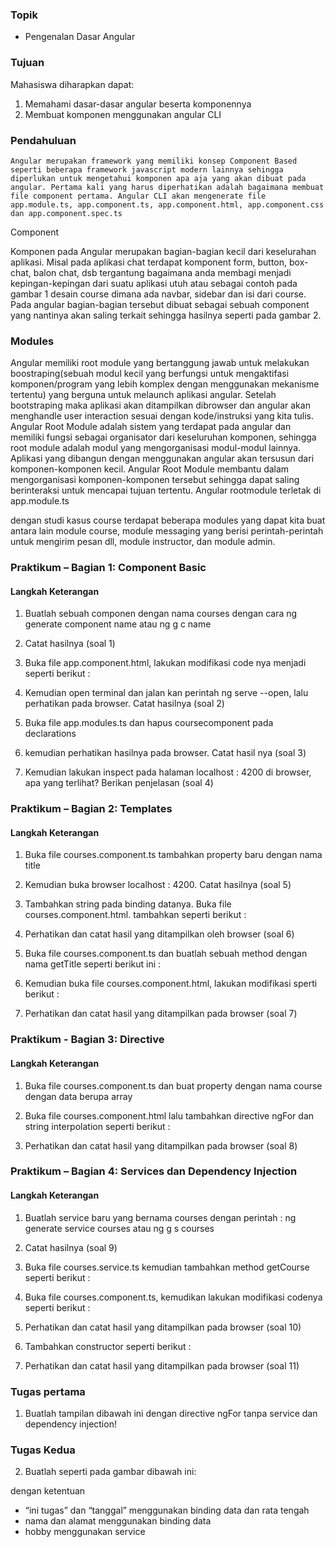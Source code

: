 ### Topik 
-	Pengenalan Dasar Angular

### Tujuan

Mahasiswa diharapkan dapat:
1. Memahami dasar-dasar angular beserta komponennya
2. Membuat komponen menggunakan angular CLI

### Pendahuluan
	Angular merupakan framework yang memiliki konsep Component Based seperti beberapa framework javascript modern lainnya sehingga diperlukan untuk mengetahui komponen apa aja yang akan dibuat pada angular. Pertama kali yang harus diperhatikan adalah bagaimana membuat file component pertama. Angular CLI akan mengenerate file app.module.ts, app.component.ts, app.component.html, app.component.css dan app.component.spec.ts
Component

Komponen pada Angular merupakan bagian-bagian kecil dari keselurahan aplikasi. Misal pada aplikasi chat terdapat komponent form, button, box-chat, balon chat, dsb tergantung bagaimana anda membagi menjadi kepingan-kepingan dari suatu aplikasi utuh atau sebagai contoh pada gambar 1 desain course dimana ada navbar, sidebar dan isi dari course. Pada angular bagian-bagian tersebut dibuat sebagai sebuah component yang nantinya akan saling terkait sehingga hasilnya seperti pada gambar 2.

### Modules

Angular memiliki root module yang bertanggung jawab untuk melakukan boostraping(sebuah modul kecil yang berfungsi untuk mengaktifasi komponen/program yang lebih komplex dengan menggunakan mekanisme tertentu) yang berguna untuk melaunch aplikasi angular.  Setelah bootstraping maka aplikasi akan ditampilkan dibrowser dan angular akan menghandle user interaction sesuai dengan kode/instruksi yang kita tulis. 
Angular Root Module adalah sistem yang terdapat pada angular dan memiliki fungsi sebagai organisator dari keseluruhan komponen, sehingga root module adalah modul yang mengorganisasi modul-modul lainnya. Aplikasi yang dibangun dengan menggunakan angular akan tersusun dari komponen-komponen kecil. Angular Root Module membantu dalam mengorganisasi komponen-komponen tersebut sehingga dapat saling berinteraksi untuk mencapai tujuan tertentu. Angular rootmodule terletak di app.module.ts

dengan studi kasus course terdapat beberapa modules yang dapat kita buat antara lain module course, module messaging yang berisi perintah-perintah untuk mengirim pesan dll, module instructor, dan module admin.


### Praktikum – Bagian 1: Component Basic

#### Langkah Keterangan
1. Buatlah sebuah componen dengan nama courses dengan cara 
 ng generate component name atau ng g c name
2. Catat hasilnya (soal 1)
3. Buka file app.component.html, lakukan modifikasi code nya menjadi seperti berikut : 

 
4. Kemudian open terminal dan jalan kan perintah ng serve --open, lalu perhatikan pada browser. Catat hasilnya (soal 2)
5. Buka file app.modules.ts dan hapus coursecomponent pada declarations

 
6. kemudian perhatikan hasilnya pada browser. Catat hasil nya (soal 3)
7. Kemudian lakukan inspect pada halaman localhost : 4200 di browser, apa yang terlihat? Berikan penjelasan (soal 4)


### Praktikum – Bagian 2: Templates

#### Langkah Keterangan
1. Buka file courses.component.ts tambahkan property baru dengan nama title

 
2. Kemudian buka browser localhost : 4200. Catat hasilnya (soal 5)
3. Tambahkan string pada binding datanya. Buka file courses.component.html. tambahkan seperti berikut :
 

4. Perhatikan dan catat hasil yang ditampilkan oleh browser (soal 6)
5. Buka file courses.component.ts dan buatlah sebuah method dengan nama getTitle seperti berikut ini :


6. Kemudian buka file courses.component.html, lakukan modifikasi sperti berikut :


7. Perhatikan dan catat hasil yang ditampilkan pada browser (soal 7)

### Praktikum - Bagian 3: Directive

#### Langkah Keterangan
1. Buka file courses.component.ts dan buat property dengan nama course dengan data berupa array

2. Buka file courses.component.html lalu tambahkan directive ngFor dan string interpolation seperti berikut :


3. Perhatikan dan catat hasil yang ditampilkan pada browser (soal 8)

### Praktikum – Bagian 4: Services dan Dependency Injection

#### Langkah Keterangan
1. Buatlah service baru yang bernama courses dengan perintah  : ng generate service courses atau ng g s courses
2. Catat hasilnya (soal 9)
3. Buka file courses.service.ts kemudian tambahkan method getCourse seperti berikut :

 
4. Buka file courses.component.ts, kemudikan lakukan modifikasi codenya seperti berikut :
 
5. Perhatikan dan catat hasil yang ditampilkan pada browser (soal 10)
6. Tambahkan constructor seperti berikut :
 
7. Perhatikan dan catat hasil yang ditampilkan pada browser (soal 11)

### Tugas pertama

1. Buatlah tampilan dibawah ini dengan directive ngFor tanpa service dan dependency injection!


















### Tugas Kedua 

2. Buatlah seperti pada gambar dibawah ini:

 
dengan ketentuan 
- “ini tugas” dan “tanggal” menggunakan binding data dan rata tengah
- nama dan alamat menggunakan binding data
- hobby menggunakan service 
